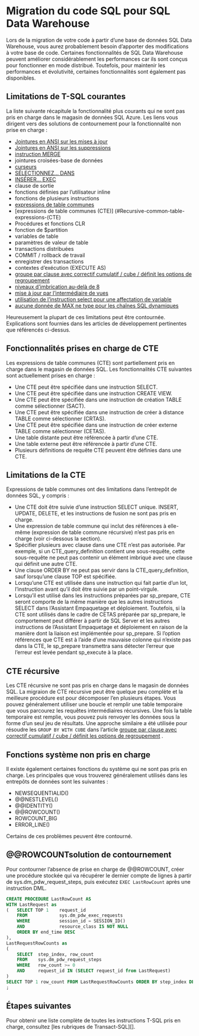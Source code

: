 <properties
   pageTitle="Migration du code SQL pour SQL Data Warehouse | Microsoft Azure"
   description="Conseils pour la migration de votre code SQL pour l’entrepôt de données SQL Azure pour le développement de solutions."
   services="sql-data-warehouse"
   documentationCenter="NA"
   authors="lodipalm"
   manager="barbkess"
   editor=""/>

<tags
   ms.service="sql-data-warehouse"
   ms.devlang="NA"
   ms.topic="article"
   ms.tgt_pltfrm="NA"
   ms.workload="data-services"
   ms.date="08/02/2016"
   ms.author="lodipalm;barbkess;sonyama;jrj"/>

# <a name="migrate-your-sql-code-to-sql-data-warehouse"></a>Migration du code SQL pour SQL Data Warehouse

Lors de la migration de votre code à partir d’une base de données SQL Data Warehouse, vous aurez probablement besoin d’apporter des modifications à votre base de code. Certaines fonctionnalités de SQL Data Warehouse peuvent améliorer considérablement les performances car ils sont conçus pour fonctionner en mode distribué. Toutefois, pour maintenir les performances et évolutivité, certaines fonctionnalités sont également pas disponibles.

## <a name="common-t-sql-limitations"></a>Limitations de T-SQL courantes

La liste suivante récapitule la fonctionnalité plus courants qui ne sont pas pris en charge dans le magasin de données SQL Azure. Les liens vous dirigent vers des solutions de contournement pour la fonctionnalité non prise en charge :

- [Jointures en ANSI sur les mises à jour][]
- [Jointures en ANSI sur les suppressions][]
- [instruction MERGE][]
- jointures croisées-base de données
- [curseurs][]
- [SÉLECTIONNEZ... DANS][]
- [INSÉRER... EXEC][]
- clause de sortie
- fonctions définies par l’utilisateur inline
- fonctions de plusieurs instructions
- [expressions de table communes](#Common-table-expressions)
- [expressions de table communes (CTE)] (#Recursive-common-table-expressions-(CTE)
- Procédures et fonctions CLR
- fonction de $partition
- variables de table
- paramètres de valeur de table
- transactions distribuées
- COMMIT / rollback de travail
- enregistrer des transactions
- contextes d’exécution (EXECUTE AS)
- [groupe par clause avec correctif cumulatif / cube / définit les options de regroupement][]
- [niveaux d’imbrication au-delà de 8][]
- [mise à jour par l’intermédiaire de vues][]
- [utilisation de l’instruction select pour une affectation de variable][]
- [aucune donnée de MAX ne type pour les chaînes SQL dynamiques][]

Heureusement la plupart de ces limitations peut être contournée. Explications sont fournies dans les articles de développement pertinentes que référencés ci-dessus.

## <a name="supported-cte-features"></a>Fonctionnalités prises en charge de CTE

Les expressions de table communes (CTE) sont partiellement pris en charge dans le magasin de données SQL.  Les fonctionnalités CTE suivantes sont actuellement prises en charge :

- Une CTE peut être spécifiée dans une instruction SELECT.
- Une CTE peut être spécifiée dans une instruction CREATE VIEW.
- Une CTE peut être spécifiée dans une instruction de création TABLE comme sélectionner (SACT).
- Une CTE peut être spécifiée dans une instruction de créer à distance TABLE comme sélectionner (CRTAS).
- Une CTE peut être spécifiée dans une instruction de créer externe TABLE comme sélectionner (CETAS).
- Une table distante peut être référencée à partir d’une CTE.
- Une table externe peut être référencée à partir d’une CTE.
- Plusieurs définitions de requête CTE peuvent être définies dans une CTE.

## <a name="cte-limitations"></a>Limitations de la CTE

Expressions de table communes ont des limitations dans l’entrepôt de données SQL, y compris :

- Une CTE doit être suivie d’une instruction SELECT unique. INSERT, UPDATE, DELETE, et les instructions de fusion ne sont pas pris en charge.
- Une expression de table commune qui inclut des références à elle-même (expression de table commune récursive) n’est pas pris en charge (voir ci-dessous la section).
- Spécifier plusieurs avec clause dans une CTE n’est pas autorisée. Par exemple, si un CTE_query_definition contient une sous-requête, cette sous-requête ne peut pas contenir un élément imbriqué avec une clause qui définit une autre CTE.
- Une clause ORDER BY ne peut pas servir dans la CTE_query_definition, sauf lorsqu’une clause TOP est spécifiée.
- Lorsqu’une CTE est utilisée dans une instruction qui fait partie d’un lot, l’instruction avant qu’il doit être suivie par un point-virgule.
- Lorsqu’il est utilisé dans les instructions préparées par sp_prepare, CTE seront comporte de la même manière que les autres instructions SELECT dans l’Assistant Empaquetage et déploiement. Toutefois, si la CTE sont utilisés dans le cadre de CETAS préparée par sp_prepare, le comportement peut différer à partir de SQL Server et les autres instructions de l’Assistant Empaquetage et déploiement en raison de la manière dont la liaison est implémentée pour sp_prepare. Si l’option références que CTE est à l’aide d’une mauvaise colonne qui n’existe pas dans la CTE, le sp_prepare transmettra sans détecter l’erreur que l’erreur est levée pendant sp_execute à la place.

## <a name="recursive-ctes"></a>CTE récursive

Les CTE récursive ne sont pas pris en charge dans le magasin de données SQL.  La migraion de CTE récursive peut être quelque peu complète et la meilleure procédure est pour décomposer l’en plusieurs étapes. Vous pouvez généralement utiliser une boucle et remplir une table temporaire que vous parcourez les requêtes intermédiaires récursives. Une fois la table temporaire est remplie, vous pouvez puis renvoyer les données sous la forme d’un seul jeu de résultats. Une approche similaire a été utilisée pour résoudre les `GROUP BY WITH CUBE` dans l’article [groupe par clause avec correctif cumulatif / cube / définit les options de regroupement][] .

## <a name="unsupported-system-functions"></a>Fonctions système non pris en charge

Il existe également certaines fonctions du système qui ne sont pas pris en charge. Les principales que vous trouverez généralement utilisés dans les entrepôts de données sont les suivantes :

- NEWSEQUENTIALID()
- @@NESTLEVEL()
- @@IDENTITY()
- @@ROWCOUNT()
- ROWCOUNT_BIG
- ERROR_LINE()

Certains de ces problèmes peuvent être contourné.

## <a name="rowcount-workaround"></a>@@ROWCOUNTsolution de contournement

Pour contourner l’absence de prise en charge de @@ROWCOUNT, créer une procédure stockée qui va récupérer le dernier compte de lignes à partir de sys.dm_pdw_request_steps, puis exécutez `EXEC LastRowCount` après une instruction DML.

```sql
CREATE PROCEDURE LastRowCount AS
WITH LastRequest as 
(   SELECT TOP 1    request_id
    FROM            sys.dm_pdw_exec_requests
    WHERE           session_id = SESSION_ID()
    AND             resource_class IS NOT NULL
    ORDER BY end_time DESC
),
LastRequestRowCounts as
(
    SELECT  step_index, row_count
    FROM    sys.dm_pdw_request_steps
    WHERE   row_count >= 0
    AND     request_id IN (SELECT request_id from LastRequest)
)
SELECT TOP 1 row_count FROM LastRequestRowCounts ORDER BY step_index DESC
;
```

## <a name="next-steps"></a>Étapes suivantes
Pour obtenir une liste complète de toutes les instructions T-SQL pris en charge, consultez [les rubriques de Transact-SQL][].

<!--Image references-->

<!--Article references-->
[Jointures en ANSI sur les mises à jour]: ./sql-data-warehouse-develop-ctas.md#ansi-join-replacement-for-update-statements
[Jointures en ANSI sur les suppressions]: ./sql-data-warehouse-develop-ctas.md#ansi-join-replacement-for-delete-statements
[instruction MERGE]: ./sql-data-warehouse-develop-ctas.md#replace-merge-statements
[INSÉRER... EXEC]: ./sql-data-warehouse-tables-temporary.md#modularizing-code
[Rubriques de Transact-SQL]: ./sql-data-warehouse-reference-tsql-statements.md

[curseurs]: ./sql-data-warehouse-develop-loops.md
[SÉLECTIONNEZ... DANS]: ./sql-data-warehouse-develop-ctas.md#selectinto
[groupe par clause avec correctif cumulatif / cube / définit les options de regroupement]: ./sql-data-warehouse-develop-group-by-options.md
[niveaux d’imbrication au-delà de 8]: ./sql-data-warehouse-develop-transactions.md
[mise à jour par l’intermédiaire de vues]: ./sql-data-warehouse-develop-views.md
[utilisation de l’instruction select pour une affectation de variable]: ./sql-data-warehouse-develop-variable-assignment.md
[aucune donnée de MAX ne type pour les chaînes SQL dynamiques]: ./sql-data-warehouse-develop-dynamic-sql.md

<!--MSDN references-->

<!--Other Web references-->
